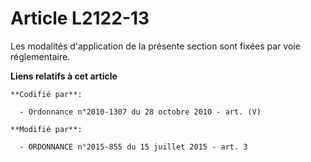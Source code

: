 # Article L2122-13

Les modalités d'application de la présente section sont fixées par voie réglementaire.

**Liens relatifs à cet article**

	**Codifié par**:

	  - Ordonnance n°2010-1307 du 28 octobre 2010 - art. (V)

	**Modifié par**:

	  - ORDONNANCE n°2015-855 du 15 juillet 2015 - art. 3
